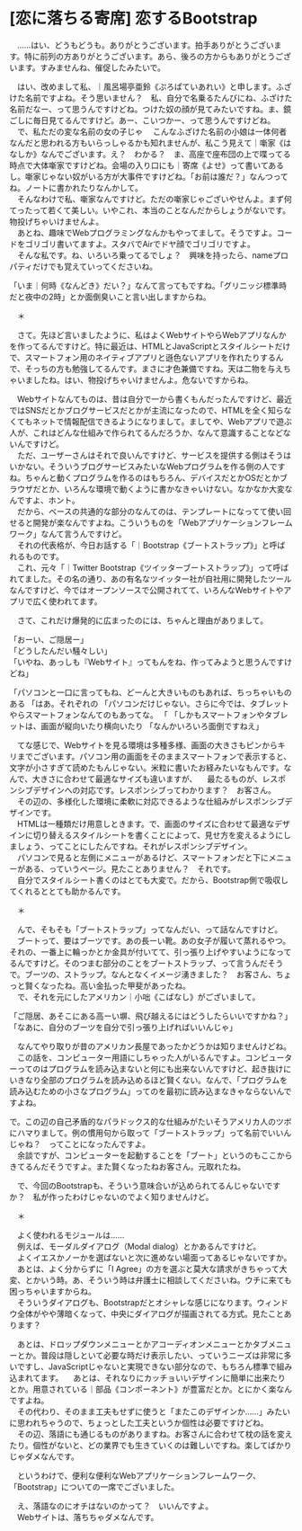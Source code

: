 # [恋に落ちる寄席] 恋するBootstrap

　……はい、どうもどうも。ありがとうございます。拍手ありがとうございます。特に前列の方ありがとうございます。あら、後ろの方からもありがとうございます。すみませんね、催促したみたいで。

　はい、改めまして私、｜風呂場亭亜鈴《ぷろぱていあれい》と申します。ふざけた名前ですよね。そう思いません？　私、自分で名乗るたんびにね、ふざけた名前だなー、って思うんですけどね。つけた奴の顔が見てみたいですね。ま、鏡ごしに毎日見てるんですけど。あー、こいつかー、って思うんですけどね。  
　で、私ただの変な名前の女の子じゃ
　こんなふざけた名前の小娘は一体何者なんだと思われる方もいらっしゃるかも知れませんが、私こう見えて｜噺家《はなしか》なんでございます。え？　わかる？　ま、高座で座布団の上で喋ってる時点で大体噺家ですけどね。会場の入り口にも｜寄席《よせ》って書いてあるし。噺家じゃない奴がいる方が大事件ですけどね。「お前は誰だ？」なんつってね。ノートに書かれたりなんかして。  
　そんなわけで私、噺家なんですけど。ただの噺家じゃございやせんよ。まず何てったって若くて美しい。いやこれ、本当のことなんだからしょうがないです。物投げちゃいけませんよ。  
　あとね、趣味でWebプログラミングなんかもやってまして。そうですよ。コードをゴリゴリ書いてますよ。スタバでAirでドヤ顔でゴリゴリですよ。  
　そんな私です。ね、いろいろ乗ってるでしょ？　興味を持ったら、nameプロパティだけでも覚えていってくださいね。

「いま｜何時《なんどき》だい？」なんて言ってもですね。「グリニッジ標準時だと夜中の2時」とか面倒臭いこと言い出しますからね。

　＊

　さて。先ほど言いましたように、私はよくWebサイトやらWebアプリなんかを作ってるんですけど。特に最近は、HTMLとJavaScriptとスタイルシートだけで、スマートフォン用のネイティブアプリと遜色ないアプリを作れたりするんで、そっちの方も勉強してるんです。まさに才色兼備ですね。天は二物を与えちゃいましたね。はい、物投げちゃいけませんよ。危ないですからね。

　Webサイトなんてものは、昔は自分で一から書くもんだったんですけど、最近ではSNSだとかブログサービスだとかが主流になったので、HTMLを全く知らなくてもネットで情報配信できるようになりまして。ましてや、Webアプリで遊ぶ人が、これはどんな仕組みで作られてるんだろうか、なんて意識することなどないんですけど。  
　ただ、ユーザーさんはそれで良いんですけど、サービスを提供する側はそうはいかない。そういうブログサービスみたいなWebプログラムを作る側の人ですね。ちゃんと動くプログラムを作るのはもちろん、デバイスだとかOSだとかブラウザだとか、いろんな環境で動くように書かなきゃいけない。なかなか大変なんですよ、ホント。  
　だから、ベースの共通的な部分のなんてのは、テンプレートになってて使い回せると開発が楽なんですよね。こういうものを「Webアプリケーションフレームワーク」なんて言うんですけど。  
　それの代表格が、今日お話する「｜Bootstrap《ブートストラップ》」と呼ばれるものです。  
　これ、元々「｜Twitter Bootstrap《ツイッターブートストラップ》」って呼ばれてました。その名の通り、あの有名なツイッター社が自社用に開発したツールなんですけど、今ではオープンソースで公開されてて、いろんなWebサイトやアプリで広く使われてます。

　さて、これだけ爆発的に広まったのには、ちゃんと理由がありまして。

「おーい、ご隠居ー」  
「どうしたんだい騒々しい」  
「いやね、あっしも『Webサイト』ってもんをね、作ってみようと思うんですけどね」

「パソコンと一口に言ってもね、どーんと大きいものもあれば、ちっちゃいものある
「はあ。それぞれの
「パソコンだけじゃない。さらに今では、タブレットやらスマートフォンなんてのもあってな。
「
「しかもスマートフォンやタブレットは、画面が縦向いたり横向いたり
「なんかいろいろ面倒ですねえ」

　てな感じで、Webサイトを見る環境は多種多様、画面の大きさもピンからキリまでございます。パソコン用の画面をそのままスマートフォンで表示すると、文字が小さすぎて読めたもんじゃない。米粒に書いたお経みたいなもんです。なんで、大きさに合わせて最適なサイズも違いますが、
　最たるものが、レスポンシブデザインへの対応です。レスポンシブってわかります？　お客さん。  
　その辺の、多様化した環境に柔軟に対応できるような仕組みがレスポンシブデザインです。  
　HTMLは一種類だけ用意しときます。で、画面のサイズに合わせて最適なデザインに切り替えるスタイルシートを書くことによって、見せ方を変えるようにしましょう、ってことにしたんですね。それがレスポンシブデザイン。  
　パソコンで見ると左側にメニューがあるけど、スマートフォンだと下にメニューがある、っていうページ。見たことありません？　それです。  
　自分でスタイルシート書くのはとても大変で。だから、Bootstrap側で吸収してくれるととても助かるんです。


　＊

　んで、そもそも「ブートストラップ」ってなんだい、って話なんですけど。  
　ブートって、要はブーツです。あの長ーい靴。あの女子が履いて蒸れるやつ。それの、一番上に輪っかとか金具が付いてて、引っ張り上げやすいようになってるんですけど。そのつまむ部分のことをブートストラップ、って言うんだそうで。ブーツの、ストラップ。なんとなくイメージ湧きました？　お客さん、ちょっと賢くなったね。高い金払った甲斐があったね。  
　で、それを元にしたアメリカン｜小咄《こばなし》がございまして。

「ご隠居、あそこにある高ーい塀、飛び越えるにはどうしたらいいですかね？」
「なあに、自分のブーツを自分で引っ張り上げればいいんじゃ」

　なんてやり取りが昔のアメリカン長屋であったかどうかは知りませんけどね。  
　この話を、コンピューター用語にしちゃった人がいるんですよ。コンピューターってのはプログラムを読み込まないと何にも出来ないんですけど、起き抜けにいきなり全部のプログラムを読み込めるほど賢くない。なんで、「プログラムを読み込むための小さなプログラム」ってのを最初に読み込まなきゃならないんですよね。


で。この辺の自己矛盾的なパラドックス的な仕組みがたいそうアメリカ人のツボにハマりまして。例の慣用句から取って「ブートストラップ」って名前でいいんじゃね？　ってことになったんですよ。  
　余談ですが、コンピューターを起動することを「ブート」というのもここからきてるんだそうですよ。また賢くなったねお客さん。元取れたね。

　で、今回のBootstrapも、そういう意味合いが込められてるんじゃないですか？　私が作ったわけじゃないのでよく知りませんけど。

　＊


　よく使われるモジュールは……  
　例えば、モーダルダイアログ（Modal dialog）とかあるんですけど。  
　よくイエスかノーかを選ばないと次に進めない場面ってあるじゃないですか。  
　あとは、よく分からずに「I Agree」の方を選ぶと莫大な請求がきちゃって大変、とかいう時。あ、そういう時は弁護士に相談してくださいね。ウチに来ても困っちゃいますからね。  
　そういうダイアログも、Bootstrapだとオシャレな感じになります。ウィンドウ全体がやや薄暗くなって、中央にダイアログが描画されてる方式。見たことあります？

　あとは、ドロップダウンメニューとかアコーディオンメニューとかタブメニューとか。普段は隠しといて必要な時だけ表示したい、っていうニーズは非常に多いですし、JavaScriptじゃないと実現できない部分なので、もちろん標準で組み込まれてます。
　あとは、それなりにカッチョいいデザインに簡単に出来たりとか。用意されている｜部品《コンポーネント》が豊富だとか。とにかく楽なんですよね。  
　その代わり、そのまま工夫もせずに使うと「またこのデザインか……」みたいに思われちゃうので、ちょっとした工夫というか個性は必要ですけどね。  
　その辺、落語にも通じるものがありますね。お客さんに合わせて枕の話を変えたり。個性がないと、どの業界でも生きていくのは難しいですね。楽してばかりじゃダメなんです。

　というわけで、便利な便利なWebアプリケーションフレームワーク、「Bootstrap」についての一席でございました。

　え、落語なのにオチはないのかって？　いいんですよ。  
　Webサイトは、落ちちゃダメなんです。
<!--stackedit_data:
eyJoaXN0b3J5IjpbLTI4NTY1ODAwNywxMTQxNTc4MzExLDc5MD
Q2OTY0NiwtMTM1ODUxNDI5NywtMjgxNTU0MTU4LDE4OTM0MjU0
NjgsMTYwNzI0NzU4NCwtMTY1NzU4OTYzNiwxNzE1MTM3NzIsMz
AwMTIxNzU2LDY2Mzg0NzAxMywtMTIzMjE4MTE3OSwtMTkwNTMw
NDA3N119
-->